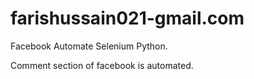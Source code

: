# farishussain021-gmail.com
Facebook Automate Selenium Python.

Comment section of facebook is automated.
